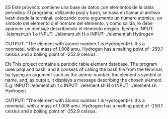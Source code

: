 ES
Este proyecto contiene una base de datos con elementos de la tabla periodica. 
El programa, utilizando psql y bash, se basa en llamar al archivo bash desde la terminal, colocando como argumento un número atómico, un símbolo del elemento o el nombre del elemento, y como salida, le debe aparecer un mensaje describiendo el elemento elegido. Ejemplo
INPUT: ./element.sh 1
o
INPUT: ./element.sh H
o
INPUT: ./element.sh Hydrogen

OUTPUT: "The element with atomic number 1 is Hydrogen(H). It's a nonmetal, with a mass of 1.008 amu. Hydrogen has a melting point of -259.1 celsius and a boiling point of -252.9 celsius.

EN
This project contains a periodic table element database. 
The program uses psql and bash, and it consists of calling the bash file from the terminal, by typing an argument such as the atomic number, the element's symbol or name, and, as output, it displays a message describing the chosen element. E.g:
INPUT: ./element.sh 1
o
INPUT: ./element.sh H
o
INPUT: ./element.sh Hydrogen

OUTPUT: "The element with atomic number 1 is Hydrogen(H). It's a nonmetal, with a mass of 1.008 amu. Hydrogen has a melting point of -259.1 celsius and a boiling point of -252.9 celsius.
